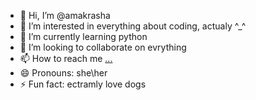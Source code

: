 - 👋 Hi, I’m @amakrasha
- 👀 I’m interested in everything about coding, actualy ^_^
- 🌱 I’m currently learning python
- 💞️ I’m looking to collaborate on evrything
- 📫 How to reach me [...](https://twitter.com/amakrasha)
- 😄 Pronouns: she\her
- ⚡ Fun fact: ectramly love dogs 

<!---
amakrasha/amakrasha is a ✨ special ✨ repository because its `README.md` (this file) appears on your GitHub profile.
You can click the Preview link to take a look at your changes.
--->
